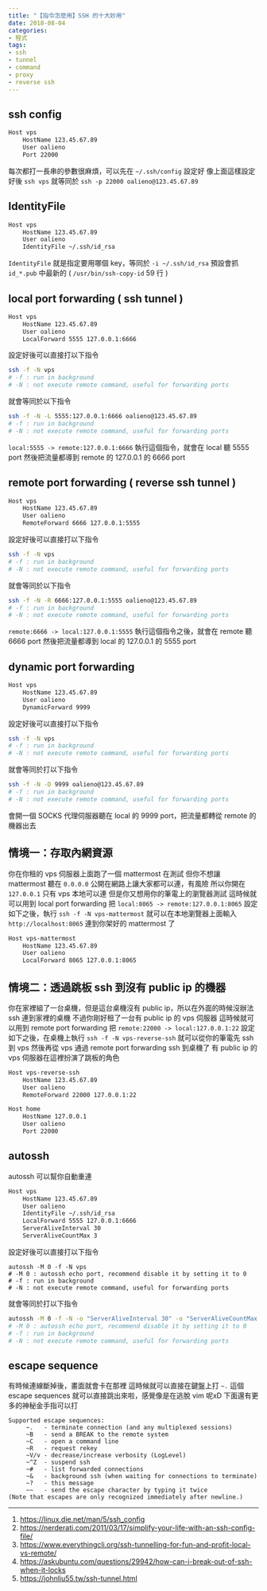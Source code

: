 ```yaml
---
title: "【指令怎麼用】SSH 的十大妙用"
date: 2018-08-04
categories:
- 程式
tags:
- ssh
- tunnel
- command
- proxy
- reverse ssh
---
```


## ssh config

```txt ~/.ssh/config
Host vps
    HostName 123.45.67.89
    User oalieno
    Port 22000
```

每次都打一長串的參數很麻煩，可以先在 `~/.ssh/config` 設定好
像上面這樣設定好後 `ssh vps` 就等同於 `ssh -p 22000 oalieno@123.45.67.89`

## IdentityFile

```txt ~/.ssh/config
Host vps
    HostName 123.45.67.89
    User oalieno
    IdentityFile ~/.ssh/id_rsa
```

`IdentityFile` 就是指定要用哪個 key，等同於 `-i ~/.ssh/id_rsa`
預設會抓 `id_*.pub` 中最新的 ( `/usr/bin/ssh-copy-id` 59 行 )

## local port forwarding ( ssh tunnel )

```txt ~/.ssh/config
Host vps
    HostName 123.45.67.89
    User oalieno
    LocalForward 5555 127.0.0.1:6666
```

設定好後可以直接打以下指令

```sh
ssh -f -N vps
# -f : run in background
# -N : not execute remote command, useful for forwarding ports
```

就會等同於以下指令

```sh
ssh -f -N -L 5555:127.0.0.1:6666 oalieno@123.45.67.89
# -f : run in background
# -N : not execute remote command, useful for forwarding ports
```

`local:5555 -> remote:127.0.0.1:6666`
執行這個指令，就會在 local 聽 5555 port 然後把流量都導到 remote 的 127.0.0.1 的 6666 port

## remote port forwarding ( reverse ssh tunnel )

```txt ~/.ssh/config
Host vps
    HostName 123.45.67.89
    User oalieno
    RemoteForward 6666 127.0.0.1:5555
```

設定好後可以直接打以下指令

```sh
ssh -f -N vps
# -f : run in background
# -N : not execute remote command, useful for forwarding ports
```

就會等同於以下指令

```sh
ssh -f -N -R 6666:127.0.0.1:5555 oalieno@123.45.67.89
# -f : run in background
# -N : not execute remote command, useful for forwarding ports
```

`remote:6666 -> local:127.0.0.1:5555`
執行這個指令之後，就會在 remote 聽 6666 port 然後把流量都導到 local 的 127.0.0.1 的 5555 port

## dynamic port forwarding

```txt ~/.ssh/config
Host vps
    HostName 123.45.67.89
    User oalieno
    DynamicForward 9999
```

設定好後可以直接打以下指令

```sh
ssh -f -N vps
# -f : run in background
# -N : not execute remote command, useful for forwarding ports
```

就會等同於打以下指令

```sh
ssh -f -N -D 9999 oalieno@123.45.67.89
# -f : run in background
# -N : not execute remote command, useful for forwarding ports
```

會開一個 SOCKS 代理伺服器聽在 local 的 9999 port，把流量都轉從 remote 的機器出去

## 情境一：存取內網資源

你在你租的 vps 伺服器上面跑了一個 mattermost 在測試
但你不想讓 mattermost 聽在 `0.0.0.0` 公開在網路上讓大家都可以連，有風險
所以你開在 `127.0.0.1` 只有 vps 本地可以連
但是你又想用你的筆電上的瀏覽器測試
這時候就可以用到 local port forwarding 把 `local:8065 -> remote:127.0.0.1:8065`
設定如下之後，執行 `ssh -f -N vps-mattermost`
就可以在本地瀏覽器上面輸入 `http://localhost:8065` 連到你架好的 mattermost 了

```txt ~/.ssh/config
Host vps-mattermost
    HostName 123.45.67.89
    User oalieno
    LocalForward 8065 127.0.0.1:8065
```

## 情境二：透過跳板 ssh 到沒有 public ip 的機器

你在家裡組了一台桌機，但是這台桌機沒有 public ip，所以在外面的時候沒辦法 ssh 連到家裡的桌機
不過你剛好租了一台有 public ip 的 vps 伺服器
這時候就可以用到 remote port forwarding 把 `remote:22000 -> local:127.0.0.1:22`
設定如下之後，在桌機上執行 `ssh -f -N vps-reverse-ssh`
就可以從你的筆電先 ssh 到 vps
然後再從 vps 通過 remote port forwarding ssh 到桌機了
有 public ip 的 vps 伺服器在這裡扮演了跳板的角色

```txt ~/.ssh/config (桌機)
Host vps-reverse-ssh
    HostName 123.45.67.89
    User oalieno
    RemoteForward 22000 127.0.0.1:22
```

```txt ~/.ssh/config (vps)
Host home
    HostName 127.0.0.1
    User oalieno
    Port 22000
```

## autossh

autossh 可以幫你自動重連

```txt ~/.ssh/config
Host vps
    HostName 123.45.67.89
    User oalieno
    IdentityFile ~/.ssh/id_rsa
    LocalForward 5555 127.0.0.1:6666
    ServerAliveInterval 30
    ServerAliveCountMax 3
```

設定好後可以直接打以下指令

```
autossh -M 0 -f -N vps
# -M 0 : autossh echo port, recommend disable it by setting it to 0
# -f : run in background
# -N : not execute remote command, useful for forwarding ports
```

就會等同於打以下指令

```sh
autossh -M 0 -f -N -o "ServerAliveInterval 30" -o "ServerAliveCountMax 3" -L 5555:localhost:6666 oalieno@123.45.67.89
# -M 0 : autossh echo port, recommend disable it by setting it to 0
# -f : run in background
# -N : not execute remote command, useful for forwarding ports
```

## escape sequence

有時候連線斷掉後，畫面就會卡在那裡
這時候就可以直接在鍵盤上打 `~.` 這個 escape sequences 就可以直接跳出來啦，感覺像是在逃脫 vim 呢xD
下面還有更多的神秘金手指可以打

```
Supported escape sequences:
     ~.   - terminate connection (and any multiplexed sessions)
     ~B   - send a BREAK to the remote system
     ~C   - open a command line
     ~R   - request rekey
     ~V/v - decrease/increase verbosity (LogLevel)
     ~^Z  - suspend ssh
     ~#   - list forwarded connections
     ~&   - background ssh (when waiting for connections to terminate)
     ~?   - this message
     ~~   - send the escape character by typing it twice
(Note that escapes are only recognized immediately after newline.)
```

---

1. https://linux.die.net/man/5/ssh_config
2. https://nerderati.com/2011/03/17/simplify-your-life-with-an-ssh-config-file/
3. https://www.everythingcli.org/ssh-tunnelling-for-fun-and-profit-local-vs-remote/
4. https://askubuntu.com/questions/29942/how-can-i-break-out-of-ssh-when-it-locks
5. https://johnliu55.tw/ssh-tunnel.html
